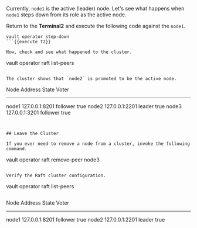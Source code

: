 Currently, `node1` is the active (leader) node. Let's see what happens when `node1` steps down from its role as the active node.

Return to the **Terminal2** and execute the following code against the `node1`.

```
vault operator step-down
```{{execute T2}}

Now, check and see what happened to the cluster.

```
vault operator raft list-peers
```{{execute T2}}

The cluster shows that `node2` is promoted to be the active node.

```
Node     Address           State       Voter
----     -------           -----       -----
node1    127.0.0.1:8201    follower    true
node2    127.0.0.1:2201    leader      true
node3    127.0.0.1:3201    follower    true
```


## Leave the Cluster

If you ever need to remove a node from a cluster, invoke the following command.

```
vault operator raft remove-peer node3
```{{execute T2}}

Verify the Raft cluster configuration.

```
vault operator raft list-peers
```{{execute T2}}

```
Node     Address           State       Voter
----     -------           -----       -----
node1    127.0.0.1:8201    follower    true
node2    127.0.0.1:2201    leader      true
```

